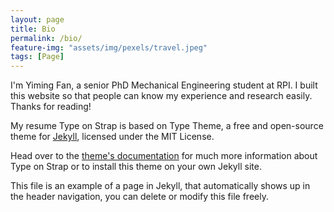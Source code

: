 ```yaml
---
layout: page
title: Bio
permalink: /bio/
feature-img: "assets/img/pexels/travel.jpeg"
tags: [Page]
---
```

I'm Yiming Fan, a senior PhD Mechanical Engineering student at RPI. I built this website so that people can know my experience and research easily. Thanks for reading!

My resume
Type on Strap is based on Type Theme, a free and open-source theme for [Jekyll](http://jekyllrb.com/), licensed under the MIT License.

Head over to the [theme's documentation](https://github.com/sylhare/Type-on-Strap) for much more information about Type on Strap or to install this theme on your own Jekyll site.

This file is an example of a page in Jekyll, that automatically shows up in the header navigation, you can delete or modify this file freely.
